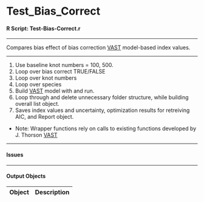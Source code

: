 # Test_Bias_Correct
#### R Script: Test-Bias-Correct.r

***
Compares bias effect of bias correction [VAST](https://github.com/James-Thorson/VAST) model-based index values.
***

1.  Use baseline knot numbers = 100, 500. 
2.  Loop over bias correct TRUE/FALSE
2.  Loop over knot numbers
3.  Loop over species
4.  Build [VAST](https://github.com/James-Thorson/VAST) model with and run.
4.  Loop through and delete unnecessary folder structure, while building overall list object.
5.  Saves index values and uncertainty, optimization results for retreiving AIC, and Report object.

*	Note: Wrapper functions rely on calls to existing functions developed by J. Thorson [VAST](https://github.com/James-Thorson/VAST)


***
#### Issues

***
#### Output Objects

Object                 | Description
-----------------------|-----------------------------------------------



